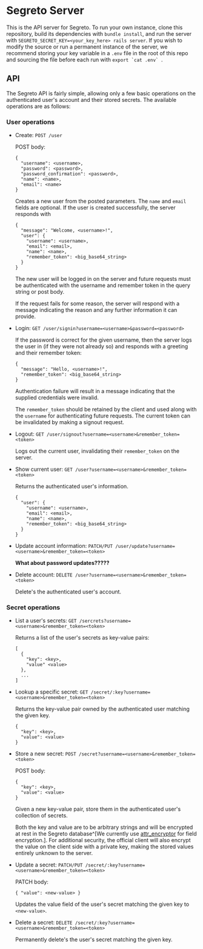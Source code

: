 Segreto Server
==============

This is the API server for Segreto. To run your own instance, clone this 
repository, build its dependencies with `bundle install`, and run the server 
with `SEGRETO_SECRET_KEY=<your_key_here> rails server`. If you wish to modify 
the source or run a permanent instance of the server, we recommend storing your 
key variable in a `.env` file in the root of this repo and sourcing the file 
before each run with ``export `cat .env` ``.

## API

The Segreto API is fairly simple, allowing only a few basic operations on the 
authenticated user's account and their stored secrets. The available operations 
are as follows:

### User operations

  * Create: `POST /user`

    POST body:

        {
          "username": <username>,
          "password": <password>,
          "password_confirmation": <password>,
          "name": <name>,
          "email": <name>
        }

    Creates a new user from the posted parameters. The `name` and `email` fields 
    are optional. If the user is created successfully, the server responds with

        {
          "message": "Welcome, <username>!",
          "user": {
            "username": <username>,
            "email": <email>,
            "name": <name>,
            "remember_token": <big_base64_string>
          }
        }

    The new user will be logged in on the server and future requests must be 
    authenticated with the username and remember token in the query string or 
    post body.

    If the request fails for some reason, the server will respond with a message 
    indicating the reason and any further information it can provide.

  * Login: `GET /user/signin?username=<username>&password=<password>`

    If the password is correct for the given username, then the server logs the 
    user in (if they were not already so) and responds with a greeting and their
    remember token:

        {
          "message": "Hello, <username>!",
          "remember_token": <big_base64_string>
        }

    Authentication failure will result in a message indicating that the supplied 
    credentials were invalid.

    The `remember_token` should be retained by the client and used along with 
    the `username` for authenticating future requests. The current token can be 
    invalidated by making a signout request.

  * Logout: `GET /user/signout?username=<username>&remember_token=<token>`

    Logs out the current user, invalidating their `remember_token` on the 
    server.

  * Show current user: `GET /user?username=<username>&remember_token=<token>`

    Returns the authenticated user's information.

        {
          "user": {
            "username": <username>,
            "email": <email>,
            "name": <name>,
            "remember_token": <big_base64_string>
          }
        }

  * Update account information:
    `PATCH/PUT /user/update?username=<username>&remember_token=<token>`

    **What about password updates?????**

  * Delete account: `DELETE /user?username=<username>&remember_token=<token>`
    
    Delete's the authenticated user's account.

### Secret operations

  * List a user's secrets:
    `GET /sercrets?username=<username>&remember_token=<token>`

    Returns a list of the user's secrets as key-value pairs:

        [
          {
            "key": <key>,
            "value" <value>
          },
          ...
        ]

  * Lookup a specific secret:
    `GET /secret/:key?username=<username>&remember_token=<token>`

    Returns the key-value pair owned by the authenticated user matching the 
    given key.

        {
          "key": <key>,
          "value": <value>
        }

  * Store a new secret:
    `POST /secret?username=<username>&remember_token=<token>`

    POST body:

        {
          "key": <key>,
          "value": <value>
        }

    Given a new key-value pair, store them in the authenticated user's 
    collection of secrets.

    Both the key and value are to be arbitrary strings and will be encrypted at 
    rest in the Segreto database^[We currently use 
    [attr_encryptor](https://github.com/danpal/attr_encryptor) for field 
    encryption.]. For additional security, the official client will also encrypt 
    the value on the client side with a private key, making the stored values 
    entirely unknown to the server.

  * Update a secret:
    `PATCH/PUT /secret/:key?username=<username>&remember_token=<token>`

    PATCH body:

        { "value": <new-value> }

    Updates the value field of the user's secret matching the given key to 
    `<new-value>`.

  * Delete a secret:
    `DELETE /secret/:key?username=<username>&remember_token=<token>`

    Permanently delete's the user's secret matching the given key.
